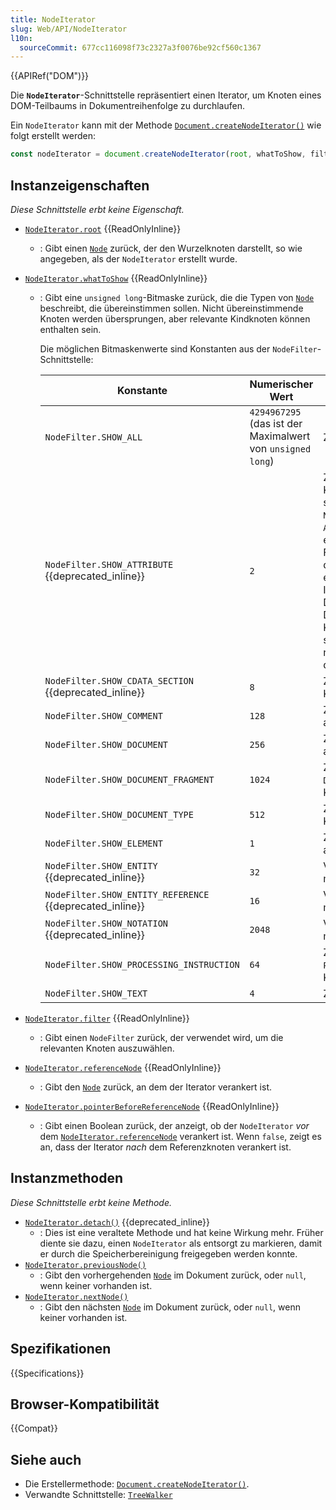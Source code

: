 ```yaml
---
title: NodeIterator
slug: Web/API/NodeIterator
l10n:
  sourceCommit: 677cc116098f73c2327a3f0076be92cf560c1367
---
```


{{APIRef("DOM")}}

Die **`NodeIterator`**-Schnittstelle repräsentiert einen Iterator, um Knoten eines DOM-Teilbaums in Dokumentreihenfolge zu durchlaufen.

Ein `NodeIterator` kann mit der Methode [`Document.createNodeIterator()`](/de/docs/Web/API/Document/createNodeIterator) wie folgt erstellt werden:

```js
const nodeIterator = document.createNodeIterator(root, whatToShow, filter);
```

## Instanzeigenschaften

_Diese Schnittstelle erbt keine Eigenschaft._

- [`NodeIterator.root`](/de/docs/Web/API/NodeIterator/root) {{ReadOnlyInline}}
  - : Gibt einen [`Node`](/de/docs/Web/API/Node) zurück, der den Wurzelknoten darstellt, so wie angegeben, als der `NodeIterator` erstellt wurde.
- [`NodeIterator.whatToShow`](/de/docs/Web/API/NodeIterator/whatToShow) {{ReadOnlyInline}}

  - : Gibt eine `unsigned long`-Bitmaske zurück, die die Typen von [`Node`](/de/docs/Web/API/Node) beschreibt, die übereinstimmen sollen. Nicht übereinstimmende Knoten werden übersprungen, aber relevante Kindknoten können enthalten sein.

    Die möglichen Bitmaskenwerte sind Konstanten aus der `NodeFilter`-Schnittstelle:

    | Konstante                                                | Numerischer Wert                                           | Beschreibung                                                                                                                                                                                                                                                                                                                                                  |
    | -------------------------------------------------------- | ---------------------------------------------------------- | ------------------------------------------------------------------------------------------------------------------------------------------------------------------------------------------------------------------------------------------------------------------------------------------------------------------------------------------------------------- |
    | `NodeFilter.SHOW_ALL`                                    | `4294967295` (das ist der Maximalwert von `unsigned long`) | Zeigt alle Knoten an.                                                                                                                                                                                                                                                                                                                                         |
    | `NodeFilter.SHOW_ATTRIBUTE` {{deprecated_inline}}        | `2`                                                        | Zeigt Attribut-`Attr`-Knoten an. Dies ist nur sinnvoll, wenn ein `NodeIterator` mit einem `Attr`-Knoten als Wurzel erstellt wird; in diesem Fall bedeutet es, dass der Attributknoten an erster Stelle der Iteration oder des Durchlaufs erscheint. Da Attribute niemals Kinder anderer Knoten sind, erscheinen sie nicht beim Durchlaufen des Dokumentbaums. |
    | `NodeFilter.SHOW_CDATA_SECTION` {{deprecated_inline}}    | `8`                                                        | Zeigt `CDATASection`-Knoten an.                                                                                                                                                                                                                                                                                                                               |
    | `NodeFilter.SHOW_COMMENT`                                | `128`                                                      | Zeigt `Comment`-Knoten an.                                                                                                                                                                                                                                                                                                                                    |
    | `NodeFilter.SHOW_DOCUMENT`                               | `256`                                                      | Zeigt `Document`-Knoten an.                                                                                                                                                                                                                                                                                                                                   |
    | `NodeFilter.SHOW_DOCUMENT_FRAGMENT`                      | `1024`                                                     | Zeigt `DocumentFragment`-Knoten an.                                                                                                                                                                                                                                                                                                                           |
    | `NodeFilter.SHOW_DOCUMENT_TYPE`                          | `512`                                                      | Zeigt `DocumentType`-Knoten an.                                                                                                                                                                                                                                                                                                                               |
    | `NodeFilter.SHOW_ELEMENT`                                | `1`                                                        | Zeigt `Element`-Knoten an.                                                                                                                                                                                                                                                                                                                                    |
    | `NodeFilter.SHOW_ENTITY` {{deprecated_inline}}           | `32`                                                       | Veraltet, wird nicht mehr verwendet.                                                                                                                                                                                                                                                                                                                          |
    | `NodeFilter.SHOW_ENTITY_REFERENCE` {{deprecated_inline}} | `16`                                                       | Veraltet, wird nicht mehr verwendet.                                                                                                                                                                                                                                                                                                                          |
    | `NodeFilter.SHOW_NOTATION` {{deprecated_inline}}         | `2048`                                                     | Veraltet, wird nicht mehr verwendet.                                                                                                                                                                                                                                                                                                                          |
    | `NodeFilter.SHOW_PROCESSING_INSTRUCTION`                 | `64`                                                       | Zeigt `ProcessingInstruction`-Knoten an.                                                                                                                                                                                                                                                                                                                      |
    | `NodeFilter.SHOW_TEXT`                                   | `4`                                                        | Zeigt `Text`-Knoten an.                                                                                                                                                                                                                                                                                                                                       |

- [`NodeIterator.filter`](/de/docs/Web/API/NodeIterator/filter) {{ReadOnlyInline}}
  - : Gibt einen `NodeFilter` zurück, der verwendet wird, um die relevanten Knoten auszuwählen.
- [`NodeIterator.referenceNode`](/de/docs/Web/API/NodeIterator/referenceNode) {{ReadOnlyInline}}
  - : Gibt den [`Node`](/de/docs/Web/API/Node) zurück, an dem der Iterator verankert ist.
- [`NodeIterator.pointerBeforeReferenceNode`](/de/docs/Web/API/NodeIterator/pointerBeforeReferenceNode) {{ReadOnlyInline}}
  - : Gibt einen Boolean zurück, der anzeigt, ob der `NodeIterator` _vor_ dem [`NodeIterator.referenceNode`](/de/docs/Web/API/NodeIterator/referenceNode) verankert ist. Wenn `false`, zeigt es an, dass der Iterator _nach_ dem Referenzknoten verankert ist.

## Instanzmethoden

_Diese Schnittstelle erbt keine Methode._

- [`NodeIterator.detach()`](/de/docs/Web/API/NodeIterator/detach) {{deprecated_inline}}
  - : Dies ist eine veraltete Methode und hat keine Wirkung mehr. Früher diente sie dazu, einen `NodeIterator` als entsorgt zu markieren, damit er durch die Speicherbereinigung freigegeben werden konnte.
- [`NodeIterator.previousNode()`](/de/docs/Web/API/NodeIterator/previousNode)
  - : Gibt den vorhergehenden [`Node`](/de/docs/Web/API/Node) im Dokument zurück, oder `null`, wenn keiner vorhanden ist.
- [`NodeIterator.nextNode()`](/de/docs/Web/API/NodeIterator/nextNode)
  - : Gibt den nächsten [`Node`](/de/docs/Web/API/Node) im Dokument zurück, oder `null`, wenn keiner vorhanden ist.

## Spezifikationen

{{Specifications}}

## Browser-Kompatibilität

{{Compat}}

## Siehe auch

- Die Erstellermethode: [`Document.createNodeIterator()`](/de/docs/Web/API/Document/createNodeIterator).
- Verwandte Schnittstelle: [`TreeWalker`](/de/docs/Web/API/TreeWalker)
